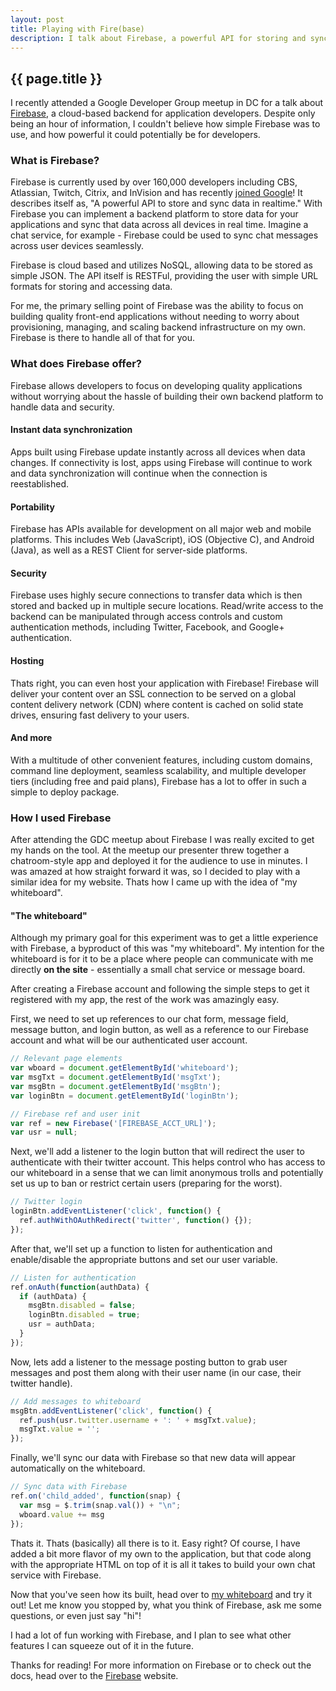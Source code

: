 ```yaml
---
layout: post
title: Playing with Fire(base)
description: I talk about Firebase, a powerful API for storing and syncing data in real time.
---
```


## {{ page.title }}

I recently attended a Google Developer Group meetup in DC for a talk about
[Firebase](https://www.firebase.com/), a cloud-based backend for application
developers. Despite only being an hour of information, I couldn't believe how
simple Firebase was to use, and how powerful it could potentially be for
developers.

### What is Firebase?

Firebase is currently used by over 160,000 developers including CBS, Atlassian,
Twitch, Citrix, and InVision and has recently [joined
Google](https://www.firebase.com/blog/2014-10-21-firebase-joins-google.html)! It
describes itself as, "A powerful API to store and sync data in realtime." With
Firebase you can implement a backend platform to store data for your
applications and sync that data across all devices in real time. Imagine a chat
service, for example - Firebase could be used to sync chat messages across user
devices seamlessly.

Firebase is cloud based and utilizes NoSQL, allowing data to be stored as simple
JSON. The API itself is RESTFul, providing the user with simple URL formats for
storing and accessing data.

For me, the primary selling point of Firebase was the ability to focus on
building quality front-end applications without needing to worry about
provisioning, managing, and scaling backend infrastructure on my own. Firebase
is there to handle all of that for you.

### What does Firebase offer?

Firebase allows developers to focus on developing quality applications without
worrying about the hassle of building their own backend platform to handle data
and security.

#### Instant data synchronization

Apps built using Firebase update instantly across all devices when data changes.
If connectivity is lost, apps using Firebase will continue to work and data
synchronization will continue when the connection is reestablished.

#### Portability

Firebase has APIs available for development on all major web and mobile
platforms. This includes Web (JavaScript), iOS (Objective C), and Android
(Java), as well as a REST Client for server-side platforms.

#### Security

Firebase uses highly secure connections to transfer data which is then stored
and backed up in multiple secure locations. Read/write access to the backend can
be manipulated through access controls and custom authentication methods,
including Twitter, Facebook, and Google+ authentication.

#### Hosting

Thats right, you can even host your application with Firebase! Firebase will
deliver your content over an SSL connection to be served on a global content
delivery network (CDN) where content is cached on solid state drives, ensuring
fast delivery to your users.

#### And more

With a multitude of other convenient features, including custom domains, command
line deployment, seamless scalability, and multiple developer tiers (including
free and paid plans), Firebase has a lot to offer in such a simple to deploy
package.

### How I used Firebase

After attending the GDC meetup about Firebase I was really excited to get my
hands on the tool. At the meetup our presenter threw together a chatroom-style
app and deployed it for the audience to use in minutes. I was amazed at how
straight forward it was, so I decided to play with a similar idea for my
website. Thats how I came up with the idea of "my whiteboard".

#### "The whiteboard"

Although my primary goal for this experiment was to get a little experience with
Firebase, a byproduct of this was "my whiteboard". My intention for the
whiteboard is for it to be a place where people can communicate with me directly
**on the site** - essentially a small chat service or message board.

After creating a Firebase account and following the simple steps to get it
registered with my app, the rest of the work was amazingly easy.

First, we need to set up references to our chat form, message field, message
button, and login button, as well as a reference to our Firebase account and
what will be our authenticated user account.

```javascript
// Relevant page elements
var wboard = document.getElementById('whiteboard');
var msgTxt = document.getElementById('msgTxt');
var msgBtn = document.getElementById('msgBtn');
var loginBtn = document.getElementById('loginBtn');

// Firebase ref and user init
var ref = new Firebase('[FIREBASE_ACCT_URL]');
var usr = null;
```

Next, we'll add a listener to the login button that will redirect the user to
authenticate with their twitter account. This helps control who has access to
our whiteboard in a sense that we can limit anonymous trolls and potentially set
us up to ban or restrict certain users (preparing for the worst).

```javascript
// Twitter login
loginBtn.addEventListener('click', function() {
  ref.authWithOAuthRedirect('twitter', function() {});
});
```

After that, we'll set up a function to listen for authentication and
enable/disable the appropriate buttons and set our user variable.

```javascript
// Listen for authentication
ref.onAuth(function(authData) {
  if (authData) {
    msgBtn.disabled = false;
    loginBtn.disabled = true;
    usr = authData;
  }
});
```

Now, lets add a listener to the message posting button to grab user messages and
post them along with their user name (in our case, their twitter handle).

```javascript
// Add messages to whiteboard
msgBtn.addEventListener('click', function() {
  ref.push(usr.twitter.username + ': ' + msgTxt.value);
  msgTxt.value = '';
});
```

Finally, we'll sync our data with Firebase so that new data will appear
automatically on the whiteboard.

```javascript
// Sync data with Firebase
ref.on('child_added', function(snap) {
  var msg = $.trim(snap.val()) + "\n";
  wboard.value += msg
});
```

Thats it. Thats (basically) all there is to it. Easy right? Of course, I have
added a bit more flavor of my own to the application, but that code along with
the appropriate HTML on top of it is all it takes to build your own chat service
with Firebase.

Now that you've seen how its built, head over to [my
whiteboard](http://dylanbernard.com/whiteboard/) and try it out! Let me know you
stopped by, what you think of Firebase, ask me some questions, or even just say
"hi"!

I had a lot of fun working with Firebase, and I plan to see what other features
I can squeeze out of it in the future.

Thanks for reading! For more information on Firebase or to check out the docs,
head over to the [Firebase](https://www.firebase.com/) website.

